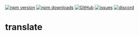 [![npm version](https://img.shields.io/npm/v/@itrocks/translate?logo=npm)](https://www.npmjs.org/package/@itrocks/translate)
[![npm downloads](https://img.shields.io/npm/dm/@itrocks/translate)](https://www.npmjs.org/package/@itrocks/translate)
[![GitHub](https://img.shields.io/github/last-commit/itrocks-ts/translate?color=2dba4e&label=commit&logo=github)](https://github.com/itrocks-ts/translate)
[![issues](https://img.shields.io/github/issues/itrocks-ts/translate)](https://github.com/itrocks-ts/translate/issues)
[![discord](https://img.shields.io/discord/1314141024020467782?color=7289da&label=discord&logo=discord&logoColor=white)](https://25.re/ditr)

# translate
